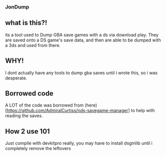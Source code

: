 ### JonDump

## what is this?!
its a tool used to Dump GBA save games with a ds via download play. They are saved onto a DS game's save data, and then are able to be dumped with a 3ds and used from there.

## WHY!
I dont actually have any tools to dump gba saves until i wrote this, so i was desperate.

## Borrowed code
A LOT of the code was borrowed from (here)[https://github.com/AdmiralCurtiss/nds-savegame-manager] to help with reading the saves.

## How 2 use 101
Just compile with devkitpro really, you may have to install dsgmlib until i completely remove the leftovers